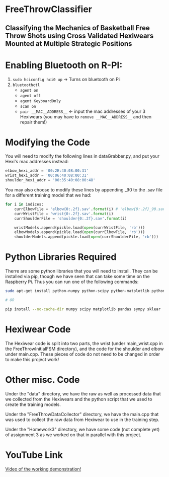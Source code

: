 # FreeThrowClassifier

## Classifying the Mechanics of Basketball Free Throw Shots using Cross Validated Hexiwears Mounted at Multiple Strategic Positions

# Enabling Bluetooth on R-PI:

1) `sudo hciconfig hci0 up` -> Turns on bluetooth on Pi
2) `bluetoothctl`
    - `agent on`
    - `agent off`
    - `agent KeyboardOnly`
    - `scan on`
    - `pair __MAC__ADDRESS__` <- input the mac addresses of your 3 Hexiwears (you may have to `remove __MAC__ADDRESS__` and then repair them!)

# Modifying the Code

You will need to modify the following lines in dataGrabber.py, and put your Hexi's mac addresses instead:

``` python
elbow_hexi_addr = '00:2E:40:08:00:31'
wrist_hexi_addr = '00:06:40:08:00:31'
shoulder_hexi_addr = '00:35:40:08:00:48'
```
You may also choose to modify these lines by appending _90 to the .sav file for a different training model that we had:

``` python
for i in indices:
    currElbowFile = 'elbow{0:.2f}.sav'.format(i) # 'elbow{0:.2f}_90.sav for example
    currWristFile = 'wrist{0:.2f}.sav'.format(i)
    currShoulderFile = 'shoulder{0:.2f}.sav'.format(i)

    wristModels.append(pickle.load(open(currWristFile, 'rb')))
    elbowModels.append(pickle.load(open(currElbowFile, 'rb')))
    shoulderModels.append(pickle.load(open(currShoulderFile, 'rb')))
```

# Python Libraries Required

Therre are some python libraries that you will need to install. They can be installed via pip, though we have seen that can take some time on the Raspberry Pi. Thus you can run one of the following commands:

``` bash
sudo apt-get install python-numpy python-scipy python-matplotlib python-pandas python-sympy python-nose python-sklearn

# OR

pip install --no-cache-dir numpy scipy matplotlib pandas sympy sklear
```

# Hexiwear Code

The Hexiwear code is split into two parts, the wrist (under main_wrist.cpp in the FreeThrowInitialFSM directory), and the code for the shoulder and elbow under main.cpp. These pieces of code do not need to be changed in order to make this project work!

# Other misc. Code 

Under the "data" directory, we have the raw as well as processed data that we collected from the Hexiwears and the python script that we used to create the training models.

Under the "FreeThrowDataCollector" directory, we have the main.cpp that was used to collect the raw data from Hexiwear to use in the training step. 

Under the "Homework3" directory, we have some code (not complete yet) of assignment 3 as we worked on that in parallel with this project. 

# YouTube Link

[Video of the working demonstration!](https://youtu.be/2OUmcB8TJiI)
